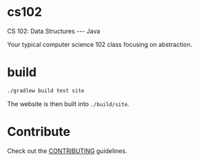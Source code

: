 # cs102
CS 102: Data Structures --- Java

Your typical computer science 102 class focusing on abstraction.

# build
```sh
./gradlew build test site
```
The website is then built into `./build/site`.

# Contribute
Check out the [CONTRIBUTING](CONTRIBUTING.md) guidelines.